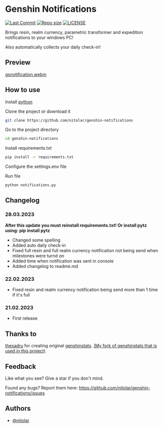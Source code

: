 # Genshin Notifications
[![Last Commit](https://img.shields.io/github/last-commit/nitolar/genshin-notifications)](https://github.com/nitolar/genshin-notifications/commits/master)
[![Repo size](https://img.shields.io/github/repo-size/nitolar/genshin-notifications)](https://github.com/nitolar/genshin-notifications/graphs/code-frequency)
[![LICENSE](https://img.shields.io/github/license/nitolar/genshin-notifications)](https://github.com/nitolar/genshin-notifications/blob/master/LICENSE.md)


Brings resin, realm currency, parametric transformer and expedition notifications to your windows PC!

Also automatically collects your daily check-in!

## Preview

[gsnotification.webm](https://user-images.githubusercontent.com/73779998/220456288-f21d8e94-0f3d-42f1-8458-4d93b65078d6.webm)

## How to use

Install [python](https://www.python.org)

Clone the project or download it

```bash
git clone https://github.com/nitolar/genshin-notifications
```

Go to the project directory

```bash
cd genshin-notifications
```

Install requirements.txt

```bash
pip install -r requirements.txt
```

Configure the settings.env file

Run file

```bash
python notifications.py
```


## Changelog

### 28.03.2023

**After this update you must reinstall requirements.txt! Or install pytz using: pip install pytz**
- Changed some spelling
- Added auto daily check-in
- Fixed full resin and full realm currency notification not being send when milestones were turnd on
- Added time when notification was sent in console
- Added changelog to readme.md

### 22.02.2023

- Fixed resin and realm currency notification being send more than 1 time if it's full

### 21.02.2023

- First release


## Thanks to

[thesadru](https://github.com/thesadru) for creating original [genshinstats](https://github.com/thesadru/genshinstats). [(My fork of genshinstats that is used in this project)](https://github.com/nitolar/genshinstats)


## Feedback

Like what you see? Give a star if you don't mind.

Found any bugs? Report them here: https://github.com/nitolar/genshin-notifications/issues


## Authors

- [@nitolar](https://www.github.com/nitolar)

